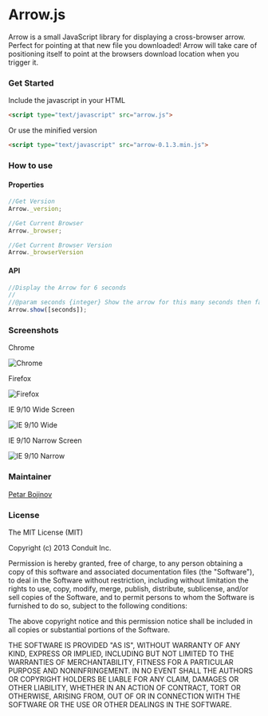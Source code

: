 Arrow.js
===

Arrow is a small JavaScript library for displaying a cross-browser arrow. Perfect for pointing at that new file you downloaded!
Arrow will take care of positioning itself to point at the browsers download location when you trigger it.

### Get Started

Include the javascript in your HTML

```html
<script type="text/javascript" src="arrow.js">
```

Or use the minified version

```html
<script type="text/javascript" src="arrow-0.1.3.min.js">
```

### How to use

#### Properties

```javascript
//Get Version
Arrow._version;

//Get Current Browser
Arrow._browser;

//Get Current Browser Version
Arrow._browserVersion 
```

#### API

```javascript
//Display the Arrow for 6 seconds
//
//@param seconds {integer} Show the arrow for this many seconds then fade out
Arrow.show([seconds]);
```

### Screenshots

Chrome

![Chrome](https://photos-4.dropbox.com/t/0/AABmgRIo-KSjclPuXmprb_jjCxUEOzneF8WzRx1inwn5pQ/12/108303639/png/2048x1536/3/1382652000/0/2/Screenshot%202013-10-16%2010.30.23.png/g_XS9RDsCEuREnxaOsmtKXz1oqsueiOtKRdf7ETNUUw)

Firefox

![Firefox](https://photos-2.dropbox.com/t/0/AADv3wZlBUHTsPxYZPvfpUGJSZZc7gFdiOoenepZ0vvr_Q/12/108303639/png/2048x1536/3/1382652000/0/2/Screenshot%202013-10-16%2012.30.28.png/rJolob5JXOiFrsXHFnRTF5J7MJ89kOmmd7MCDYPPhhI)

IE 9/10 Wide Screen

![IE 9/10 Wide](https://photos-2.dropbox.com/t/0/AABtcbEYSll6PItfDRcNGZNkaqEAkeY3I5LU9pMEVR1bTg/12/108303639/png/1024x768/3/1382652000/0/2/Screenshot%202013-10-16%2012.24.01.png/PepQ5rDAnUdOuaUBuDEQhbClS1107mwIE6Q0P4hhMR0)

IE 9/10 Narrow Screen

![IE 9/10 Narrow](https://photos-3.dropbox.com/t/0/AADqx21ypFw0TKJaVGmbvgFe3zgrZ6VvDzQ0zoKdTpLczg/12/108303639/png/1024x768/3/1382652000/0/2/Screenshot%202013-10-16%2012.25.03.png/xKoW4T1dI4sJsRyAgudRgfyxaF-bsZqgFfvQxB3C0xk)
### Maintainer

[Petar Bojinov](https://github.com/pbojinov)

### License

The MIT License (MIT)

Copyright (c) 2013 Conduit Inc.

Permission is hereby granted, free of charge, to any person obtaining a copy of
this software and associated documentation files (the "Software"), to deal in
the Software without restriction, including without limitation the rights to
use, copy, modify, merge, publish, distribute, sublicense, and/or sell copies of
the Software, and to permit persons to whom the Software is furnished to do so,
subject to the following conditions:

The above copyright notice and this permission notice shall be included in all
copies or substantial portions of the Software.

THE SOFTWARE IS PROVIDED "AS IS", WITHOUT WARRANTY OF ANY KIND, EXPRESS OR
IMPLIED, INCLUDING BUT NOT LIMITED TO THE WARRANTIES OF MERCHANTABILITY, FITNESS
FOR A PARTICULAR PURPOSE AND NONINFRINGEMENT. IN NO EVENT SHALL THE AUTHORS OR
COPYRIGHT HOLDERS BE LIABLE FOR ANY CLAIM, DAMAGES OR OTHER LIABILITY, WHETHER
IN AN ACTION OF CONTRACT, TORT OR OTHERWISE, ARISING FROM, OUT OF OR IN
CONNECTION WITH THE SOFTWARE OR THE USE OR OTHER DEALINGS IN THE SOFTWARE.
